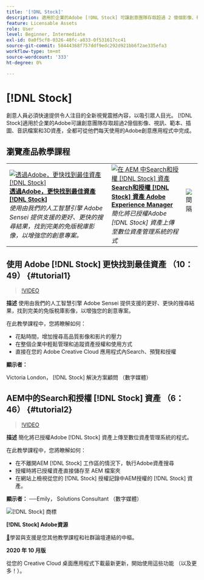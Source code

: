 ```yaml
---
title: '[!DNL Stock]'
description: 適用於企業的Adobe [!DNL Stock] 可讓創意團隊存取超過 2 億個影像、視訊、範本、插圖、音訊檔案和 3D 資產
feature: Licensable Assets
role: User
level: Beginner, Intermediate
exl-id: 0a0f5cf8-0326-48fc-a833-0f531617cc41
source-git-commit: 58444368f757ddf9edc292d921bb6f2ae335efa3
workflow-type: tm+mt
source-wordcount: '333'
ht-degree: 0%

---
```


# [!DNL Stock]

創意人員必須快速提供令人注目的全新視覺震撼內容，以吸引眾人目光。 [!DNL Stock]適用於企業的Adobe可讓創意團隊存取超過2億個影像、視訊、範本、插圖、音訊檔案和3D資產，全都可從他們每天使用的Adobe創意應用程式中完成。

## 瀏覽產品教學課程

<table style="table-layout:fixed">
<tr>
 <td>
   <a href="stock.md#tutorial1">
      <img alt="透過Adobe，更快找到最佳資產 [!DNL Stock]" src="../assets/stock_torres_thumbnail.jpg" />
   </a>
    <div>
   <a href="stock.md#tutorial1"><strong>透過Adobe，更快找到最佳資產 [!DNL Stock]</strong></a>
    </div>
    <em>使用由我們的人工智慧引擎 Adobe Sensei 提供支援的更好、更快的搜尋結果，找到完美的免版稅庫影像，以增強您的創意專案。</em>
    <br>
  </td>
  <td>
   <a href="stock.md#tutorial2">
      <img alt="在 AEM 中Search和授權 [!DNL Stock] 資產" src="../assets/stock_aemintegration_palmer_thumbnail.jpg" />
   </a>
    <div>
   <a href="stock.md#tutorial2"><strong>Search和授權 [!DNL Stock] 資產
Adobe Experience Manager</strong></a>
    </div>
    <em>簡化將已授權Adobe [!DNL Stock] 資產上傳至數位資產管理系統的程式</em>
    <br>
  </td>
  <td>
    <img alt="間隔" src="../assets/Whitespacer.png" />
    <div>
    <br>
  </td>
</tr>
</table>

## 使用 Adobe [!DNL Stock] 更快找到最佳資產 （10：49） {#tutorial1}

>[!VIDEO](https://video.tv.adobe.com/v/326951?hidetitle=true)

**描述**
使用由我們的人工智慧引擎 Adobe Sensei 提供支援的更好、更快的搜尋結果，找到完美的免版稅庫影像，以增強您的創意專案。

在此教學課程中，您將瞭解如何：
* 花點時間，增加搜尋高品質影像和影片的壓力
* 在整個企業中輕鬆管理和追蹤資產授權和使用方式
* 直接在您的 Adobe Creative Cloud 應用程式內Search、預覽和授權

**顯示者：**

Victoria London， [!DNL Stock] 解決方案顧問 （數字媒體）

## AEM中的Search和授權 [!DNL Stock] 資產 （6：46） {#tutorial2}

>[!VIDEO](https://video.tv.adobe.com/v/326952?hidetitle=true)

**描述**
簡化將已授權Adobe [!DNL Stock] 資產上傳至數位資產管理系統的程式。

在此教學課程中，您將瞭解如何：
* 在不離開AEM [!DNL Stock] 工作區的情況下，執行Adobe資產搜尋
* 授權時將已授權資產直接儲存至 AEM 檔案夾
* 在網站上檢視從您的 [!DNL Stock] 授權記錄中AEM授權的 [!DNL Stock] 資產。

**顯示者：**
──Emily， Solutions Consultant （數字媒體）

![[!DNL Stock] 商標](../assets/st_appicon_96.png)

**[!DNL Stock] Adobe資源**

[&#128279;](https://helpx.adobe.com/support/stock.html)學習與支援是您其他教學課程和社群論壇連結的中樞。

**2020 年 10 月版**

從您的 Creative Cloud 桌面應用程式下載最新更新，開始使用這些功能 （以及更多！）。
